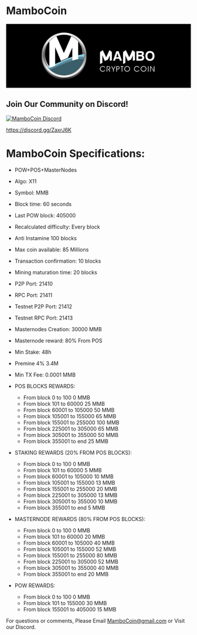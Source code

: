 # MamboCoin

<a href="https://discord.gg/ZaxrJ6K"><img src="https://raw.githubusercontent.com/MMBcoin/MamboCoin/master/src/qt/res/images/splash.png" title="MMB" /></a>

## Join Our Community on Discord!<br>
<a href="https://discord.gg/ZaxrJ6K"><img src="https://i.imgur.com/ozcqH6a.png" title="MamboCoin Discord" /></a>

https://discord.gg/ZaxrJ6K

# MamboCoin Specifications:
- POW+POS+MasterNodes
- Algo: X11
- Symbol: MMB
- Block time: 60 seconds
- Last POW block: 405000
- Recalculated difficulty: Every block
- Anti Instamine 100 blocks
- Max coin available: 85 Millions
- Transaction confirmation: 10 blocks
- Mining maturation time: 20 blocks
- P2P Port: 21410
- RPC Port: 21411
- Testnet P2P Port: 21412
- Testnet RPC Port: 21413
- Masternodes Creation: 30000 MMB
- Masternode reward: 80% From POS
- Min Stake: 48h
- Premine 4% 3.4M
- Min TX Fee: 0.0001 MMB

- POS BLOCKS REWARDS:
    - From block 0	    to  100	    0 MMB
    - From block 101	to  60000	25 MMB
    - From block 60001	to  105000	50 MMB
    - From block 105001	to  155000	65 MMB
    - From block 155001	to  255000	100 MMB
    - From block 225001	to  305000	65 MMB
    - From block 305001	to  355000	50 MMB
    - From block 355001	to  end	    25 MMB

- STAKING REWARDS (20% FROM POS BLOCKS):
    - From block 0	    to  100	    0 MMB
    - From block 101	to  60000	5 MMB
    - From block 60001	to  105000	10 MMB
    - From block 105001	to  155000	13 MMB
    - From block 155001	to  255000	20 MMB
    - From block 225001	to  305000	13 MMB
    - From block 305001	to  355000	10 MMB
    - From block 355001	to  end	    5 MMB

- MASTERNODE REWARDS (80% FROM POS BLOCKS):
    - From block 0	     to 100	    0 MMB
    - From block 101	 to 60000	20 MMB
    - From block 60001	 to 105000	40 MMB
    - From block 105001	 to 155000	52 MMB
    - From block 155001	 to 255000	80 MMB
    - From block 225001	 to 305000	52 MMB
    - From block 305001	 to 355000	40 MMB
    - From block 355001	 to end	    20 MMB
   
- POW REWARDS:
    - From block 0      to	100	    0 MMB
    - From block 101 	to  155000	30 MMB
    - From block 155001	to  405000	15 MMB

For questions or comments, Please Email MamboCoin@gmail.com or Visit our Discord.

